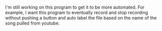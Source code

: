 I'm still working on this program to get it to be more automated. For example, I want this program to eventually record and stop recording without pushing a button and auto label the file based on the name of the song pulled from youtube.
